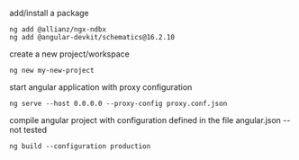 add/install a package
```
ng add @allianz/ngx-ndbx
ng add @angular-devkit/schematics@16.2.10
```

create a new project/workspace
```
ng new my-new-project
```

start angular application with proxy configuration
```
ng serve --host 0.0.0.0 --proxy-config proxy.conf.json
```
compile angular project with configuration defined in the file angular.json -- not tested
```
ng build --configuration production
```
